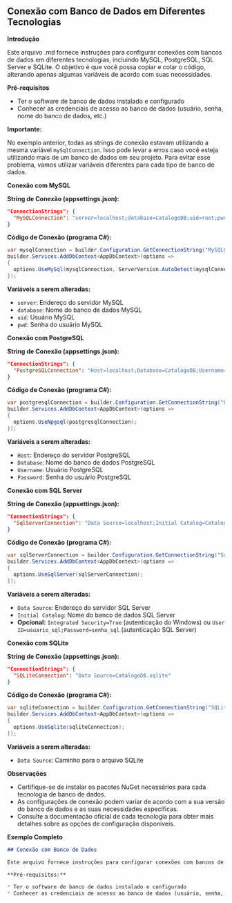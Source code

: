 ## Conexão com Banco de Dados em Diferentes Tecnologias

**Introdução**

Este arquivo .md fornece instruções para configurar conexões com bancos de dados em diferentes tecnologias, incluindo MySQL, PostgreSQL, SQL Server e SQLite. O objetivo é que você possa copiar e colar o código, alterando apenas algumas variáveis de acordo com suas necessidades.

**Pré-requisitos**

* Ter o software de banco de dados instalado e configurado
* Conhecer as credenciais de acesso ao banco de dados (usuário, senha, nome do banco de dados, etc.)

**Importante:**

No exemplo anterior, todas as strings de conexão estavam utilizando a mesma variável `mySqlConnection`. Isso pode levar a erros caso você esteja utilizando mais de um banco de dados em seu projeto. Para evitar esse problema, vamos utilizar variáveis diferentes para cada tipo de banco de dados.

**Conexão com MySQL**

**String de Conexão (appsettings.json):**

```json
"ConnectionStrings": {
  "MySQLConnection": "server=localhost;database=CatalogoDB;uid=root;pwd=senha_aqui"
}
```

**Código de Conexão (programa C#):**

```c#
var mysqlConnection = builder.Configuration.GetConnectionString("MySQLConnection");
builder.Services.AddDbContext<AppDbContext>(options =>
{
  options.UseMySql(mysqlConnection, ServerVersion.AutoDetect(mysqlConnection));
});
```

**Variáveis a serem alteradas:**

* `server`: Endereço do servidor MySQL
* `database`: Nome do banco de dados MySQL
* `uid`: Usuário MySQL
* `pwd`: Senha do usuário MySQL

**Conexão com PostgreSQL**

**String de Conexão (appsettings.json):**

```json
"ConnectionStrings": {
  "PostgreSQLConnection": "Host=localhost;Database=CatalogoDB;Username=postgres;Password=senha_aqui"
}
```

**Código de Conexão (programa C#):**

```c#
var postgresqlConnection = builder.Configuration.GetConnectionString("PostgreSQLConnection");
builder.Services.AddDbContext<AppDbContext>(options =>
{
  options.UseNpgsql(postgresqlConnection);
});
```

**Variáveis a serem alteradas:**

* `Host`: Endereço do servidor PostgreSQL
* `Database`: Nome do banco de dados PostgreSQL
* `Username`: Usuário PostgreSQL
* `Password`: Senha do usuário PostgreSQL

**Conexão com SQL Server**

**String de Conexão (appsettings.json):**

```json
"ConnectionStrings": {
  "SqlServerConnection": "Data Source=localhost;Initial Catalog=CatalogoDB;Integrated Security=True"
}
```

**Código de Conexão (programa C#):**

```c#
var sqlServerConnection = builder.Configuration.GetConnectionString("SqlServerConnection");
builder.Services.AddDbContext<AppDbContext>(options =>
{
  options.UseSqlServer(sqlServerConnection);
});
```

**Variáveis a serem alteradas:**

* `Data Source`: Endereço do servidor SQL Server
* `Initial Catalog`: Nome do banco de dados SQL Server
* **Opcional:** `Integrated Security=True` (autenticação do Windows) ou `User ID=usuario_sql;Password=senha_sql` (autenticação SQL Server)

**Conexão com SQLite**

**String de Conexão (appsettings.json):**

```json
"ConnectionStrings": {
  "SQLiteConnection": "Data Source=CatalogoDB.sqlite"
}
```

**Código de Conexão (programa C#):**

```c#
var sqliteConnection = builder.Configuration.GetConnectionString("SQLiteConnection");
builder.Services.AddDbContext<AppDbContext>(options =>
{
  options.UseSqlite(sqliteConnection);
});
```

**Variáveis a serem alteradas:**

* `Data Source`: Caminho para o arquivo SQLite

**Observações**

* Certifique-se de instalar os pacotes NuGet necessários para cada tecnologia de banco de dados.
* As configurações de conexão podem variar de acordo com a sua versão do banco de dados e as suas necessidades específicas.
* Consulte a documentação oficial de cada tecnologia para obter mais detalhes sobre as opções de configuração disponíveis.

**Exemplo Completo**

```markdown
## Conexão com Banco de Dados

Este arquivo fornece instruções para configurar conexões com bancos de dados em diferentes tecnologias.

**Pré-requisitos:**

* Ter o software de banco de dados instalado e configurado
* Conhecer as credenciais de acesso ao banco de dados (usuário, senha, nome do banco de dados, etc.)

